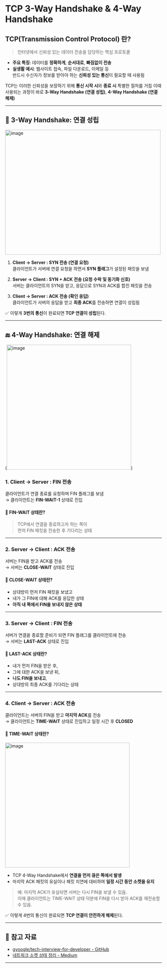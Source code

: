 # TCP 3-Way Handshake & 4-Way Handshake

## TCP(Transmission Control Protocol) 란?

> 인터넷에서 신뢰성 있는 데이터 전송을 담당하는 핵심 프로토콜

- **주요 특징**: 데이터를 **정확하게**, **순서대로**, **빠짐없이 전송**
- **실생활 예시**: 웹사이트 접속, 파일 다운로드, 이메일 등  
  반드시 수신자가 정보를 받아야 하는 **신뢰성 있는 통신**이 필요할 때 사용됨

TCP는 이러한 신뢰성을 보장하기 위해 **통신 시작 시**와 **종료 시** 특별한 절차를 거침
이때 사용되는 과정이 바로 **3-Way Handshake (연결 성립)**, **4-Way Handshake (연결 해제)** 

---

## 🔗 3-Way Handshake: 연결 성립

<img width="500" height="400" alt="image" src="https://github.com/user-attachments/assets/5ba2cf70-48ed-4d6d-813a-dcf91c279374" />


1. **Client → Server : SYN 전송 (연결 요청)**  
   클라이언트가 서버에 연결 요청을 하면서 **SYN 플래그**가 설정된 패킷을 보냄

2. **Server → Client : SYN + ACK 전송 (요청 수락 및 동기화 신호)**  
   서버는 클라이언트의 SYN을 받고, 응답으로 SYN과 ACK를 합친 패킷을 전송

3. **Client → Server : ACK 전송 (확인 응답)**  
   클라이언트가 서버의 응답을 받고 **최종 ACK**를 전송하면 연결이 성립됨

✅ 이렇게 **3번의 통신**이 완료되면 **TCP 연결이 성립**된다.

---

## 🔚 4-Way Handshake: 연결 해제

(<img width="400" height="400" alt="image" src="https://github.com/user-attachments/assets/d12147a2-f794-4028-b413-6330600197b9" />)

### 1. Client → Server : FIN 전송  
클라이언트가 연결 종료를 요청하며 FIN 플래그를 보냄  
→ 클라이언트는 **FIN-WAIT-1** 상태로 진입

#### 🔸 FIN-WAIT 상태란?
> TCP에서 연결을 종료하고자 하는 쪽이  
> 먼저 FIN 패킷을 전송한 후 기다리는 상태

---

### 2. Server → Client : ACK 전송  
서버는 FIN을 받고 ACK를 전송  
→ 서버는 **CLOSE-WAIT** 상태로 진입

#### 🔸 CLOSE-WAIT 상태란?
- 상대방이 먼저 FIN 패킷을 보냈고
- 내가 그 FIN에 대해 ACK를 응답한 상태
- **아직 내 쪽에서 FIN을 보내지 않은 상태**

---

### 3. Server → Client : FIN 전송  
서버가 연결을 종료할 준비가 되면 FIN 플래그를 클라이언트에 전송  
→ 서버는 **LAST-ACK** 상태로 진입

#### 🔸 LAST-ACK 상태란?
- 내가 먼저 FIN을 받은 후,
- 그에 대한 ACK을 보낸 뒤,
- **나도 FIN을 보내고**,
- 상대방의 최종 ACK를 기다리는 상태

---

### 4. Client → Server : ACK 전송  
클라이언트는 서버의 FIN을 받고 **마지막 ACK**를 전송  
→ 클라이언트는 **TIME-WAIT** 상태로 진입하고 일정 시간 후 **CLOSED**

#### 🔸 TIME-WAIT 상태란?

<img width="400" height="400" alt="image" src="https://github.com/user-attachments/assets/b32f1328-90db-4057-9eef-5abd9bcf9906" />



- TCP 4-Way Handshake에서 **연결을 먼저 끊은 쪽에서 발생**
- 마지막 ACK 패킷의 유실이나 패킷 지연에 대비하여 **일정 시간 동안 소켓을 유지**

> 예: 마지막 ACK가 유실되면 서버는 다시 FIN을 보낼 수 있음.  
> 이때 클라이언트는 TIME-WAIT 상태 덕분에 FIN을 다시 받아 ACK를 재전송할 수 있음.


✅ 이렇게 4번의 통신이 완료되면 **TCP 연결이 안전하게 해제**된다.

---

## 📌 참고 자료

- [gyoogle/tech-interview-for-developer - GitHub](https://github.com/gyoogle/tech-interview-for-developer/blob/master/Computer%20Science/Network/TCP%203%20way%20handshake%20%26%204%20way%20handshake.md)
- [네트워크 소켓 상태 정리 - Medium](https://medium.com/@hyukjuner/%EB%84%A4%ED%8A%B8%EC%9B%8C%ED%81%AC-%EC%86%8C%EC%BC%93-%EC%83%81%ED%83%9C-time-wait-close-wait-21813a5c625)

---

